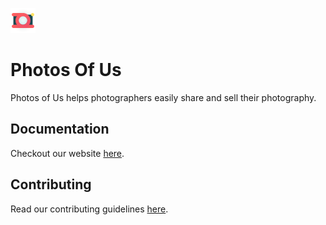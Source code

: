 ![Photos Of Us Logo](./PhotosOfUs.Web/wwwroot/images/logo.png)

# Photos Of Us
Photos of Us helps photographers easily share and sell their photography. 

## Documentation
Checkout our website [here](https://photosof.us/).

## Contributing
Read our contributing guidelines [here](./CONTRIBUTING.md).
